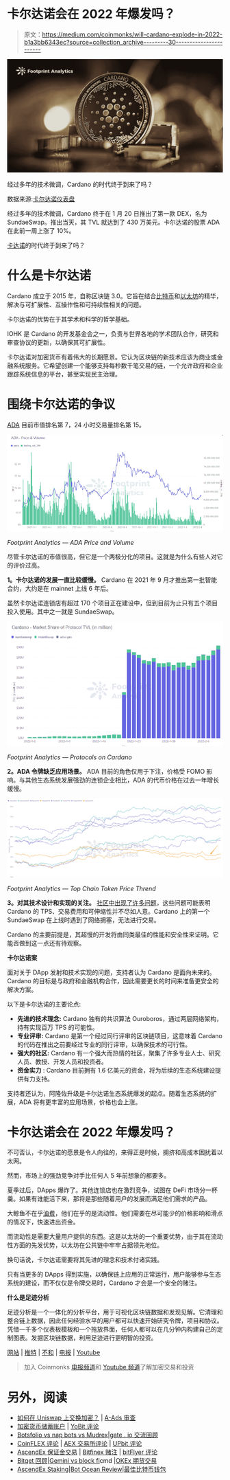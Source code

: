 # 卡尔达诺会在 2022 年爆发吗？

> 原文：<https://medium.com/coinmonks/will-cardano-explode-in-2022-b1a3bb6343ec?source=collection_archive---------30----------------------->

![](img/e6bdcd01f23576c6c93d15a386c598df.png)

经过多年的技术微调，Cardano 的时代终于到来了吗？

数据来源:[卡尔达诺仪表盘](https://footprint.cool/HpFu)

经过多年的技术微调，Cardano 终于在 1 月 20 日推出了第一款 DEX，名为 SundaeSwap。推出当天，其 TVL 就达到了 430 万美元。卡尔达诺的股票 ADA 在此前一周上涨了 10%。

[卡达诺](https://footprint.cool/HpFu)的时代终于到来了吗？

# 什么是卡尔达诺

Cardano 成立于 2015 年，自称区块链 3.0。它旨在结合[比特币](https://footprint.cool/8aas)和[以太坊](https://footprint.cool/war6)的精华，解决与可扩展性、互操作性和可持续性相关的问题。

卡尔达诺的优势在于其学术和科学的哲学基础。

IOHK 是 Cardano 的开发基金会之一，负责与世界各地的学术团队合作，研究和审查协议的更新，以确保其可扩展性。

卡尔达诺对加密货币有着伟大的长期愿景。它认为区块链的新技术应该为商业或金融系统服务。它希望创建一个能够支持每秒数千笔交易的链，一个允许政府和企业跟踪系统信息的平台，甚至实现民主治理。

# 围绕卡尔达诺的争议

[ADA](https://footprint.cool/HpFu) 目前市值排名第 7，24 小时交易量排名第 15。

![](img/5567baaf341a48242dfe95ace9a98078.png)

*Footprint Analytics — ADA Price and Volume*

尽管卡尔达诺的市值很高，但它是一个两极分化的项目。这就是为什么有些人对它的评价过高。

**1。卡尔达诺的发展一直比较缓慢。** Cardano 在 2021 年 9 月才推出第一批智能合约，大约是在 mainnet 上线 6 年后。

虽然卡尔达诺连锁店有超过 170 个项目正在建设中，但到目前为止只有五个项目投入使用。其中之一就是 SundaeSwap。

![](img/349dad8c4d58a31ffbf2cef8da8414bb.png)

*Footprint Analytics — Protocols on Cardano*

**2。ADA 令牌缺乏应用场景。** ADA 目前的角色仅用于下注，价格受 FOMO 影响。与其他生态系统发展强劲的连锁企业相比，ADA 的代币价格在过去一年增长缓慢。

![](img/6574751c37cf61f806156a046dfa8a9e.png)

*Footprint Analytics — Top Chain Token Price Thrend*

**3。对其技术设计和实现的关注。** [社区中出现了许多问题](https://www.reddit.com/r/CryptoCurrency/comments/s7pjy5/12_reasons_cardano_cant_scale_in_2022/)，这些问题可能表明 Cardano 的 TPS、交易费用和可伸缩性并不尽如人意。Cardano 上的第一个 SundaeSwap 在上线时遇到了网络拥塞，无法进行交易。

Cardano 的主要前提是，其超慢的开发将由同类最佳的性能和安全性来证明。它能否做到这一点还有待观察。

**卡尔达诺案**

面对关于 DApp 发射和技术实现的问题，支持者认为 Cardano 是面向未来的。Cardano 的目标是与政府和金融机构合作，因此需要更长的时间来准备更安全的解决方案。

以下是卡尔达诺的主要论点:

*   **先进的技术理念:** Cardano 独有的共识算法 Ouroboros，通过两层网络架构，持有实现百万 TPS 的可能性。
*   **专业评审:** Cardano 是第一个经过同行评审的区块链项目，这意味着 Cardano 的代码在推出之前要经过专业的同行评审，以确保技术的可行性。
*   **强大的社区:** Cardano 有一个强大而热情的社区，聚集了许多专业人士、研究人员、教授、开发人员和投资者。
*   **资金实力** : Cardano 目前拥有 1.6 亿美元的资金，将为后续的生态系统建设提供有力支持。

支持者还认为，阿隆佐升级是卡尔达诺生态系统爆发的起点。随着生态系统的扩展，ADA 将有更丰富的应用场景，价格也会上涨。

# 卡尔达诺会在 2022 年爆发吗？

不可否认，卡尔达诺的愿景是令人向往的，来得正是时候，拥挤和高成本困扰着以太网。

然而，市场上的强劲竞争对手比任何人 5 年前想象的都要多。

夏季过后，DApps 爆炸了。其他连锁店也在激烈竞争，试图在 DeFi 市场分一杯羹。如果有谁能活下来，那将是那些随着用户的发展而满足他们需求的产品。

大鲸鱼不在乎[油费](https://footprint.cool/Yas8)，他们在乎的是流动性。他们需要在尽可能少的价格影响和滑点的情况下，快速进出资金。

而流动性是需要大量用户提供的东西。这是以太坊的一个重要优势，由于其在流动性方面的先发优势，以太坊在公共链中牢牢占据领先地位。

换句话说，卡尔达诺需要将其先进的理念和技术付诸实践。

只有当更多的 DApps 得到实施，以确保链上应用的正常运行，用户能够参与生态系统的建设，而不仅仅是令牌交易时，Cardano 才会是一个安全的赌注。

**什么是足迹分析**

足迹分析是一个一体化的分析平台，用于可视化区块链数据和发现见解。它清理和整合链上数据，因此任何经验水平的用户都可以快速开始研究令牌，项目和协议。凭借一千多个仪表板模板和一个拖放界面，任何人都可以在几分钟内构建自己的定制图表。发掘区块链数据，利用足迹进行更明智的投资。

[网站](https://www.footprint.network/) | [推特](https://twitter.com/Footprint_DeFi) | [不和](https://discord.com/invite/3HYaR6USM7) | [电报](https://t.me/joinchat/4-ocuURAr2thODFh) | [Youtube](https://www.youtube.com/channel/UCKwZbKyuhWveetGhZcNtSTg)

> 加入 Coinmonks [电报频道](https://t.me/coincodecap)和 [Youtube 频道](https://www.youtube.com/c/coinmonks/videos)了解加密交易和投资

# 另外，阅读

*   [如何在 Uniswap 上交换加密？](https://coincodecap.com/swap-crypto-on-uniswap) | [A-Ads 审查](https://coincodecap.com/a-ads-review)
*   [加密货币储蓄账户](/coinmonks/cryptocurrency-savings-accounts-be3bc0feffbf) | [YoBit 评论](/coinmonks/yobit-review-175464162c62)
*   [Botsfolio vs nap bots vs Mudrex](/coinmonks/botsfolio-vs-napbots-vs-mudrex-c81344970c02)|[gate . io 交流回顾](/coinmonks/gate-io-exchange-review-61bf87b7078f)
*   [CoinFLEX 评论](https://coincodecap.com/coinflex-review) | [AEX 交易所评论](https://coincodecap.com/aex-exchange-review) | [UPbit 评论](https://coincodecap.com/upbit-review)
*   [AscendEx 保证金交易](https://coincodecap.com/ascendex-margin-trading) | [Bitfinex 赌注](https://coincodecap.com/bitfinex-staking) | [bitFlyer 评论](https://coincodecap.com/bitflyer-review)
*   [Bitget 回顾](https://coincodecap.com/bitget-review)|[Gemini vs block fi](https://coincodecap.com/gemini-vs-blockfi)cmd |[OKEx 期货交易](https://coincodecap.com/okex-futures-trading)
*   [AscendEx Staking](https://coincodecap.com/ascendex-staking)|[Bot Ocean Review](https://coincodecap.com/bot-ocean-review)|[最佳比特币钱包](https://coincodecap.com/bitcoin-wallets-india)
